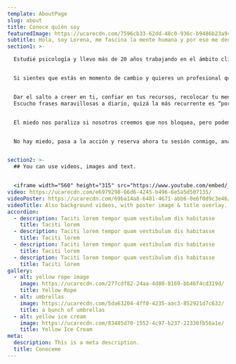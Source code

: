 ```yaml
---
template: AboutPage
slug: about
title: Conoce quién soy
featuredImage: https://ucarecdn.com/7596cb33-62dd-48c0-936c-b9486b23a9c3/
subtitle: Hola, soy Lorena, me fascina la mente humana y por eso me dedico a trabajar con personas acompañándolas en procesos de transformación y crecimiento.
section1: >-

  Estudié psicología y llevo más de 20 años trabajando en el ámbito clínico y en el ámbito empresarial y de recursos humanos, y esas vivencias las pongo a tu disposición.


  Si sientes que estás en momento de cambio y quieres un profesional que esté contigo en tu proceso de transformación, te invito a que conectemos.


  Dar el salto a creer en ti, confiar en tus recursos, recolocar tu mente, entrenarla para llegar a tus objetivos, esto es todo lo que yo hago con mis clientes.
  Escucho frases maravillosas a diario, quizá la más recurrente es “por qué no fui consciente antes de todo el potencial”, y, si tú estás en ese momento, no esperes, la clave es pasar a la acción, y estás a sólo un click de dar el salto.


  El miedo nos paraliza si nosotros creemos que nos bloquea, pero podemos transformarlo en nuestro acompañante si nos movemos para la acción, si nos damos más poder a nosotros mismos que a vosotros.


  No hay miedo, pasa a la acción y reserva ahora tu sesión conmigo, analizaremos juntos tu situación actual.


section2: >-
  ## You can use videos, images and text.


  <iframe width="560" height="315" src="https://www.youtube.com/embed/_m2CHvfVK5I" frameborder="0" allow="accelerometer; autoplay; clipboard-write; encrypted-media; gyroscope; picture-in-picture" allowfullscreen></iframe>
video: https://ucarecdn.com/e6979298-66d6-4245-b496-6e5a5d507135/
videoPoster: https://ucarecdn.com/69ba14a8-6481-4671-abb6-0e6f0d9c3e46/
videoTitle: Also background videos, with poster image & title overlay.
accordion:
  - description: Taciti lorem tempor quam vestibulum dis habitasse
    title: Taciti lorem
  - description: Taciti lorem tempor quam vestibulum dis habitasse
    title: Taciti lorem
  - description: Taciti lorem tempor quam vestibulum dis habitasse
    title: Taciti lorem
  - description: Taciti lorem tempor quam vestibulum dis habitasse
    title: Taciti lorem
gallery:
  - alt: yellow rope image
    image: https://ucarecdn.com/277cdf82-24aa-4d80-8169-bb46f4cd319d/
    title: Yellow Rope
  - alt: umbrellas
    image: https://ucarecdn.com/5da63204-4ff0-4235-aac3-852921d7c632/
    title: a bunch of umbrellas
  - alt: yellow ice cream
    image: https://ucarecdn.com/83485d70-1552-4c97-b237-22330fb56a1e/
    title: Yellow Ice Cream
meta:
  description: This is a meta description.
  title: Conoceme
---
```

